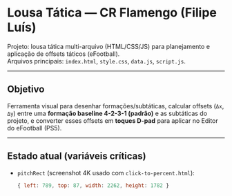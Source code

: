 # Lousa Tática — CR Flamengo (Filipe Luís)

Projeto: lousa tática multi-arquivo (HTML/CSS/JS) para planejamento e aplicação de offsets táticos (eFootball).  
Arquivos principais: `index.html`, `style.css`, `data.js`, `script.js`.

---

## Objetivo <!-- {{{1 --->
Ferramenta visual para desenhar formações/subtáticas, calcular offsets (`Δx`, `Δy`) entre uma **formação baseline 4-2-3-1 (padrão)** e as subtáticas do projeto, e converter esses offsets em **toques D-pad** para aplicar no Editor do eFootball (PS5).

---

## Estado atual (variáveis críticas) <!-- {{{1 --->
- `pitchRect` (screenshot 4K usado com `click-to-percent.html`):  
  ```js
  { left: 789, top: 87, width: 2262, height: 1782 }

